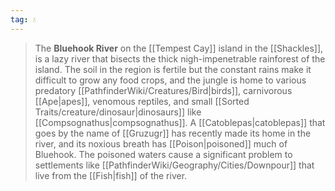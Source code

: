 ```yaml
---
tag: 💧
---
```

> The **Bluehook River** on the [[Tempest Cay]] island in the [[Shackles]], is a lazy river that bisects the thick nigh-impenetrable rainforest of the island. The soil in the region is fertile but the constant rains make it difficult to grow any food crops, and the jungle is home to various predatory [[PathfinderWiki/Creatures/Bird|birds]], carnivorous [[Ape|apes]], venomous reptiles, and small [[Sorted Traits/creature/dinosaur|dinosaurs]] like [[Compsognathus|compsognathus]]. A [[Catoblepas|catoblepas]] that goes by the name of [[Gruzugr]] has recently made its home in the river, and its noxious breath has [[Poison|poisoned]] much of Bluehook. The poisoned waters cause a significant problem to settlements like [[PathfinderWiki/Geography/Cities/Downpour]] that live from the [[Fish|fish]] of the river.







